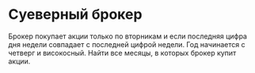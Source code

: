 # Суеверный брокер

Брокер покупает акции только по вторникам и если последняя цифра дня недели совпадает с последней цифрой недели. Год начинается с четверг и високосный. Найти все месяцы, в которых брокер купит акции.
